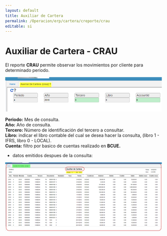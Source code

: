 ```yaml
---
layout: default
title: Auxiliar de Cartera
permalink: /Operacion/erp/cartera/creporte/crau
editable: si
---
```


# Auxiliar de Cartera - CRAU

El reporte **CRAU** permite observar los movimientos por cliente para determinado periodo.

![](crau1.png)

**Periodo:** Mes de consulta.  
**Año:** Año de consulta.  
**Tercero:** Número de identificación del tercero a consultar.  
**Libro:** indicar el libro contable del cual se desea hacer la consulta, (libro 1 -  IFRS, libro 0 - LOCAL).  
**Cuenta:** filtro por basico de cuentas realizado en **BCUE.**  

* datos emitidos despues de la consulta:

![](crau2.png)



